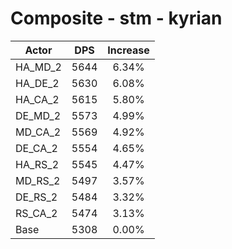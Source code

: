 # Composite - stm - kyrian
| Actor | DPS | Increase |
|---|:---:|:---:|
|HA_MD_2|5644|6.34%|
|HA_DE_2|5630|6.08%|
|HA_CA_2|5615|5.80%|
|DE_MD_2|5573|4.99%|
|MD_CA_2|5569|4.92%|
|DE_CA_2|5554|4.65%|
|HA_RS_2|5545|4.47%|
|MD_RS_2|5497|3.57%|
|DE_RS_2|5484|3.32%|
|RS_CA_2|5474|3.13%|
|Base|5308|0.00%|
